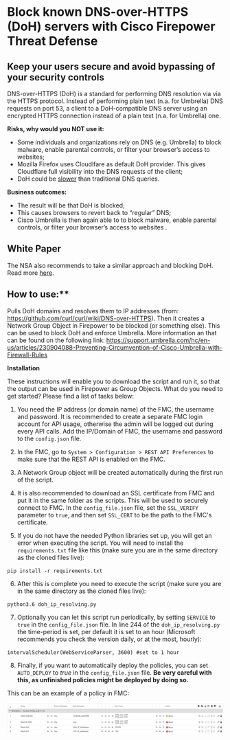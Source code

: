 # Block known DNS-over-HTTPS (DoH) servers with Cisco Firepower Threat Defense

## Keep your users secure and avoid bypassing of your security controls

DNS-over-HTTPS (DoH) is a standard for performing DNS resolution via via the HTTPS protocol. Instead of performing plain text (n.a. for Umbrella) DNS requests on port 53, a client to a DoH-compatible DNS server using an encrypted HTTPS connection instead of a plain text (n.a. for Umbrella) one.

**Risks, why would you NOT use it:**
* Some individuals and organizations rely on DNS (e.g. Umbrella) to block malware, enable parental controls, or filter your browser’s access to websites;
* Mozilla Firefox uses Cloudlfare as default DoH provider. This gives Cloudflare full visibility into the DNS requests of the client;
* DoH could be [slower](https://support.mozilla.org/en-US/kb/firefox-dns-over-https) than traditional DNS queries.

**Business outcomes:**
* The result will be that DoH is blocked;
* This causes browsers to revert back to “regular” DNS;
* Cisco Umbrella is then again able to to block malware, enable parental controls, or filter your browser’s access to websites .

## White Paper
The NSA also recommends to take a similar approach and blocking DoH. Read more [here](https://www.nsa.gov/Press-Room/News-Highlights/Article/Article/2471956/nsa-recommends-how-enterprises-can-securely-adopt-encrypted-dns/).
## How to use:**

Pulls DoH domains and resolves them to IP addresses (from: https://github.com/curl/curl/wiki/DNS-over-HTTPS). Then it creates a Network Group Object in Firepower to be blocked (or something else). This can be used to block DoH and enforce Umbrella. More information an that can be found on the following link: https://support.umbrella.com/hc/en-us/articles/230904088-Preventing-Circumvention-of-Cisco-Umbrella-with-Firewall-Rules

**Installation**

These instructions will enable you to download the script and run it, so that the output can be used in Firepower as Group Objects. What do you need to get started? Please find a list of tasks below:

1. You need the IP address (or domain name) of the FMC, the username and password. It is recommended to create a separate FMC login account for API usage, otherwise the admin will be logged out during every API calls. Add the IP/Domain of FMC, the username and password to the `config.json` file. 

2. In the FMC, go to `System > Configuration > REST API Preferences` to make sure that the REST API is enabled on the FMC.

3. A Network Group object will be created automatically during the first run of the script.

4. It is also recommended to download an SSL certificate from FMC and put it in the same folder as the scripts. This will be used to securely connect to FMC. In the `config_file.json` file, set the `SSL_VERIFY` parameter to `true`, and then set `SSL_CERT` to be the path to the FMC's certificate.

5. If you do not have the needed Python libraries set up, you will get an error when executing the script. You will need to install the `requirements.txt` file like this (make sure you are in the same directory as the cloned files live):

```
pip install -r requirements.txt
```

6. After this is complete you need to execute the script (make sure you are in the same directory as the cloned files live):

```
python3.6 doh_ip_resolving.py
```

7. Optionally you can let this script run periodically, by setting `SERVICE` to `true` in the `config_file.json` file. In line 244 of the `doh_ip_resolving.py` the time-period is set, per default it is set to an hour (Microsoft recommends you check the version daily, or at the most, hourly):

```
intervalScheduler(WebServiceParser, 3600) #set to 1 hour
```

8. Finally, if you want to automatically deploy the policies, you can set `AUTO_DEPLOY` to *true* in the `config_file.json` file. **Be very careful with this, as unfinished policies might be deployed by doing so.**

This can be an example of a policy in FMC:

![Networkobjects](screenshot_fmc.png)
